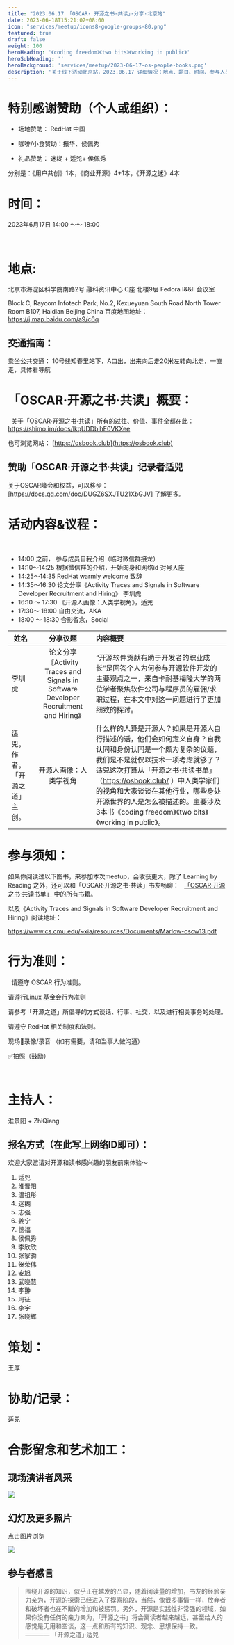 ```yaml
---
title: "2023.06.17 「OSCAR· 开源之书·共读」·分享·北京站"
date: 2023-06-18T15:21:02+08:00
icon: "services/meetup/icons8-google-groups-80.png"
featured: true
draft: false
weight: 100
heroHeading: '《coding freedom》《two bits》《working in public》'
heroSubHeading: ''
heroBackground: 'services/meetup/2023-06-17-os-people-books.png'
description: '关于线下活动北京站，2023.06.17 详细情况：地点、题目、时间、参与人员。'
---
```



# 特别感谢赞助（个人或组织）：

* 场地赞助：  RedHat 中国
 
* 咖啡/小食赞助：振华、侯佩秀

* 礼品赞助： 迷糊 + 适兕+ 侯佩秀

分别是：《用户共创》1本，《商业开源》4+1本，《开源之迷》4本
  
# 时间：

2023年6月17日 14:00 ～～ 18:00 

 
# 地点: 

北京市海淀区科学院南路2号 融科资讯中心 C座 北楼9层 Fedora I&&II 会议室

Block C, Raycom Infotech Park, No.2, Kexueyuan South Road North Tower Room B107, Haidian Beijing China
百度地图地址： https://j.map.baidu.com/a9/c6q

## 交通指南：


乘坐公共交通：
10号线知春里站下，A口出，出来向后走20米左转向北走，一直走，具体看导航

# 「OSCAR·开源之书·共读」概要：
 
关于「OSCAR·开源之书·共读」所有的过往、价值、事件全都在此：
 
https://shimo.im/docs/lkqUDDblhE0VKXee

也可浏览网站： [https://osbook.club](https://osbook.club)

## 赞助「OSCAR·开源之书·共读」记录者适兕

关于OSCAR峰会和权益，可以移步： [https://docs.qq.com/doc/DUGZ6SXJTU21XbGJV] 了解更多。


# 活动内容&议程：
 
- 14:00 之前， 参与成员自我介绍（临时微信群接龙）
- 14:10～14:25  根据微信群的介绍，开始肉身和网络id 对号入座
- 14:25～14:35  RedHat  warmly welcome 致辞
- 14:35～16:30 论文分享《Activity Traces and Signals in Software Developer Recruitment and Hiring》 李圳虎
- 16:10 ～ 17:30 《开源人画像：人类学视角》，适兕
- 17:30～ 18:00 自由交流，AKA 
- 18:00 ～ 18:30 合影留念，Social
 

|姓名	|分享议题	|内容概要
|--------------|:-------------:|:---------|
|李圳虎|论文分享《Activity Traces and Signals in Software Developer Recruitment and Hiring》|“开源软件贡献有助于开发者的职业成长”是回答个人为何参与开源软件开发的主要观点之一，来自卡耐基梅隆大学的两位学者聚焦软件公司与程序员的雇佣/求职过程，在本文中对这一问题进行了更加细致的探讨。
|适兕，作者，「开源之道」主创。|	开源人画像：人类学视角	|什么样的人算是开源人？如果是开源人自行描述的话，他们会如何定义自身？自我认同和身份认同是一个颇为复杂的议题，我们是不是就仅以技术一项考虑就够了？适兕这次打算从「开源之书·共读书单」（https://osbook.club/ ）中人类学家们的视角和大家谈谈在其他行业，哪些身处开源世界的人是怎么被描述的。主要涉及3本书《coding freedom》《two bits》《working in public》。|

# 参与须知：

如果你阅读过以下图书，来参加本次meetup，会收获更大，除了 Learning by Reading 之外，还可以和「OSCAR·开源之书·共读」书友畅聊：
 
[「OSCAR·开源之书·共读书单」](https://shimo.im/docs/lkqUDDblhE0VKXee) 中的所有书籍。

以及《Activity Traces and Signals in Software Developer Recruitment and Hiring》阅读地址：

https://www.cs.cmu.edu/~xia/resources/Documents/Marlow-cscw13.pdf


# 行为准则：
 
请遵守 OSCAR 行为准则。

请遵行Linux 基金会行为准则

请参考「开源之道」所倡导的方式谈话、行事、社交，以及进行相关事务的处理。

请遵守 RedHat 相关制度和法则。

现场🚫录像/录音 （如有需要，请和当事人做沟通）

✅拍照（鼓励）

 
# 主持人：

淮景阳 + ZhiQiang

## 报名方式（在此写上网络ID即可）：

欢迎大家邀请对开源和读书感兴趣的朋友前来体验～ 

1. 适兕
2. 淮晋阳
3. 温祖彤
4. 迷糊
5. 志强
6. 姜宁
7. 德福
8. 侯佩秀
9. 李欣欣
10. 张家驹
11. 贺荣伟
12. 安旭
13. 武晓慧
14. 李翀
15. 冯征
16. 李宇
17. 张晓辉

# 策划：

王厚
 
# 协助/记录：

适兕

# 合影留念和艺术加工：

## 现场演讲者风采

![](/images/meetup/2023-06-17-zhenhu-sharing.jpeg)

## 幻灯及更多照片

点击图片浏览

[![](/images/meetup/2023-06-17-all.jpeg)](https://1drv.ms/p/s!Arg2k_5HJFrbgepvIjr9hHTVnrXzrg)

## 参与者感言

> 围绕开源的知识，似乎正在越发的凸显，随着阅读量的增加，书友的经验亲力亲为，开源的探索已经进入了摸索阶段，当然，像很多事情一样，放弃者和破坏者也在不断的增加和被惩罚。另外，开源是实践性非常强的领域，如果你没有任何的亲力亲为，「开源之书」将会离读者越来越远，甚至给人的感觉是无用和空谈，这一点和所有的知识、观念、思想保持一致。
>   ———— 「开源之道」·适兕